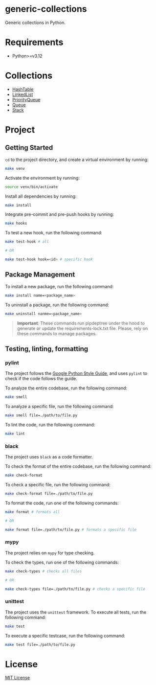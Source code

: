 # generic-collections

Generic collections in Python.

# Requirements

- Python>=v3.12

# Collections

- [HashTable](./src/datastructpy/hash_table.py)
- [LinkedList](./src/datastructpy/linked_list.py)
- [PriorityQueue](./src/datastructpy/priority_queue.py)
- [Queue](./src/datastructpy/queue.py)
- [Stack](./src/datastructpy/stack.py)

# Project

## Getting Started

`cd` to the project directory, and create a virtual environment by running:

```sh
make venv
```

Activate the environment by running:

```sh
source venv/bin/activate
```

Install all dependencies by running:

```sh
make install
```

Integrate pre-commit and pre-push hooks by running:

```sh
make hooks
```

To test a new hook, run the following command:

```sh
make test-hook # all

# OR

make test-hook hook=<id> # specific hook
```

## Package Management

To install a new package, run the following command:

```sh
make install name=<package_name>
```

To uninstall a package, run the following command:

```sh
make uninstall nanme=<package_name>
```

> **Important**: These commands run pipdeptree under the hood to generate or update the requirements-lock.txt file. Please, rely on these commands to manage packages.

## Testing, linting, formatting

### pylint

The project follows the [Google Python Style Guide](https://google.github.io/styleguide/pyguide.html), and uses `pylint` to check if the code follows the guide.

To analyze the entire codebase, run the following command:

```sh
make smell
```

To analyze a specific file, run the following command:

```sh
make smell file=./path/to/file.py
```

To lint the code, run the following command:

```sh
make lint
```

### black

The project uses `black` as a code formatter.

To check the format of the entire codebase, run the following command:

```sh
make check-format
```

To check a specific file, run the following command:

```sh
make check-format file=./path/to/file.py
```

To format the code, run one of the following commands:

```sh
make format # formats all

# OR

make format file=./path/to/file.py # formats a specific file
```

### mypy

The project relies on `mypy` for type checking.

To check the types, run one of the following commands:

```sh
make check-types # checks all files

# OR

make check-types file=./path/to/file.py # checks a specific file
```

### unittest

The project uses the `unittest` framework. To execute all tests, run the following command:

```sh
make test
```

To execute a specific testcase, run the following command:

```sh
make test file=./path/to/file.py
```

# License

[MIT License](LICENSE)
